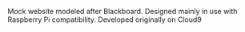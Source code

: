 Mock website modeled after Blackboard. Designed mainly in use with Raspberry Pi compatibility. Developed originally on Cloud9
